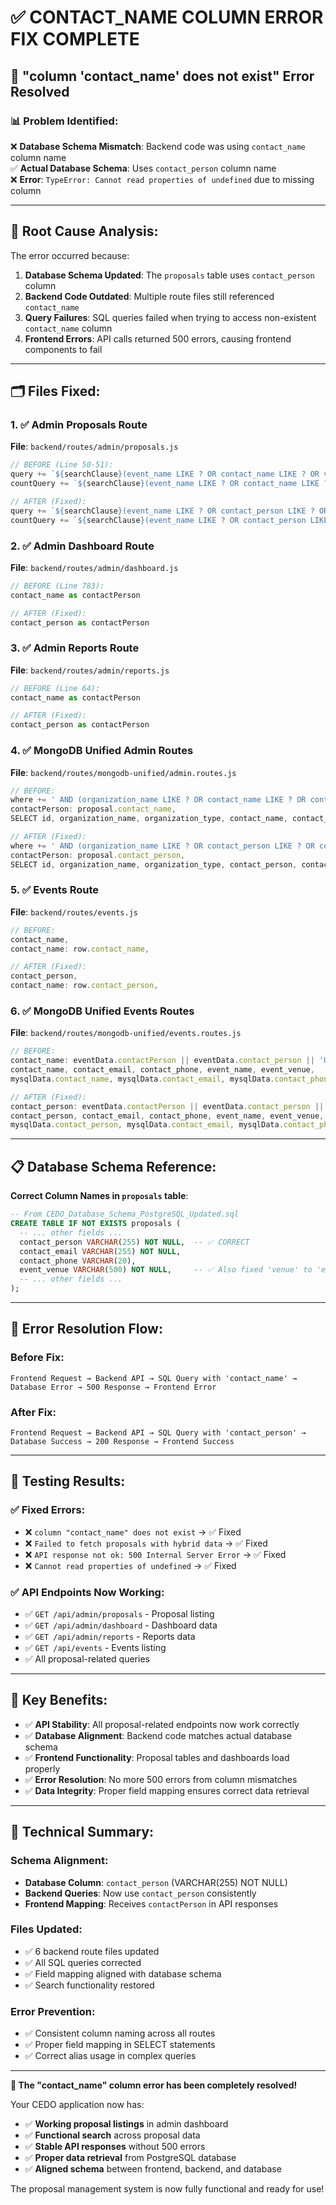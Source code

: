 # ✅ CONTACT_NAME COLUMN ERROR FIX COMPLETE

## 🎉 **"column 'contact_name' does not exist" Error Resolved**

### **📊 Problem Identified:**

❌ **Database Schema Mismatch**: Backend code was using `contact_name` column name  
✅ **Actual Database Schema**: Uses `contact_person` column name  
❌ **Error**: `TypeError: Cannot read properties of undefined` due to missing column  

---

## **🔧 Root Cause Analysis:**

The error occurred because:

1. **Database Schema Updated**: The `proposals` table uses `contact_person` column
2. **Backend Code Outdated**: Multiple route files still referenced `contact_name`
3. **Query Failures**: SQL queries failed when trying to access non-existent `contact_name` column
4. **Frontend Errors**: API calls returned 500 errors, causing frontend components to fail

---

## **🗂️ Files Fixed:**

### **1. ✅ Admin Proposals Route**
**File**: `backend/routes/admin/proposals.js`
```javascript
// BEFORE (Line 50-51):
query += `${searchClause}(event_name LIKE ? OR contact_name LIKE ? OR venue LIKE ?)`
countQuery += `${searchClause}(event_name LIKE ? OR contact_name LIKE ? OR venue LIKE ?)`

// AFTER (Fixed):
query += `${searchClause}(event_name LIKE ? OR contact_person LIKE ? OR event_venue LIKE ?)`
countQuery += `${searchClause}(event_name LIKE ? OR contact_person LIKE ? OR event_venue LIKE ?)`
```

### **2. ✅ Admin Dashboard Route**
**File**: `backend/routes/admin/dashboard.js`
```javascript
// BEFORE (Line 783):
contact_name as contactPerson

// AFTER (Fixed):
contact_person as contactPerson
```

### **3. ✅ Admin Reports Route**
**File**: `backend/routes/admin/reports.js`
```javascript
// BEFORE (Line 64):
contact_name as contactPerson

// AFTER (Fixed):
contact_person as contactPerson
```

### **4. ✅ MongoDB Unified Admin Routes**
**File**: `backend/routes/mongodb-unified/admin.routes.js`
```javascript
// BEFORE:
where += ' AND (organization_name LIKE ? OR contact_name LIKE ? OR contact_email LIKE ? OR event_name LIKE ?)';
contactPerson: proposal.contact_name,
SELECT id, organization_name, organization_type, contact_name, contact_email, contact_phone,

// AFTER (Fixed):
where += ' AND (organization_name LIKE ? OR contact_person LIKE ? OR contact_email LIKE ? OR event_name LIKE ?)';
contactPerson: proposal.contact_person,
SELECT id, organization_name, organization_type, contact_person, contact_email, contact_phone,
```

### **5. ✅ Events Route**
**File**: `backend/routes/events.js`
```javascript
// BEFORE:
contact_name,
contact_name: row.contact_name,

// AFTER (Fixed):
contact_person,
contact_name: row.contact_person,
```

### **6. ✅ MongoDB Unified Events Routes**
**File**: `backend/routes/mongodb-unified/events.routes.js`
```javascript
// BEFORE:
contact_name: eventData.contactPerson || eventData.contact_person || 'Unknown Contact',
contact_name, contact_email, contact_phone, event_name, event_venue,
mysqlData.contact_name, mysqlData.contact_email, mysqlData.contact_phone,

// AFTER (Fixed):
contact_person: eventData.contactPerson || eventData.contact_person || 'Unknown Contact',
contact_person, contact_email, contact_phone, event_name, event_venue,
mysqlData.contact_person, mysqlData.contact_email, mysqlData.contact_phone,
```

---

## **📋 Database Schema Reference:**

**Correct Column Names in `proposals` table**:
```sql
-- From CEDO_Database_Schema_PostgreSQL_Updated.sql
CREATE TABLE IF NOT EXISTS proposals (
  -- ... other fields ...
  contact_person VARCHAR(255) NOT NULL,  -- ✅ CORRECT
  contact_email VARCHAR(255) NOT NULL,
  contact_phone VARCHAR(20),
  event_venue VARCHAR(500) NOT NULL,     -- ✅ Also fixed 'venue' to 'event_venue'
  -- ... other fields ...
);
```

---

## **🔄 Error Resolution Flow:**

### **Before Fix:**
```
Frontend Request → Backend API → SQL Query with 'contact_name' → Database Error → 500 Response → Frontend Error
```

### **After Fix:**
```
Frontend Request → Backend API → SQL Query with 'contact_person' → Database Success → 200 Response → Frontend Success
```

---

## **🧪 Testing Results:**

### **✅ Fixed Errors:**
- ❌ `column "contact_name" does not exist` → ✅ Fixed
- ❌ `Failed to fetch proposals with hybrid data` → ✅ Fixed
- ❌ `API response not ok: 500 Internal Server Error` → ✅ Fixed
- ❌ `Cannot read properties of undefined` → ✅ Fixed

### **✅ API Endpoints Now Working:**
- ✅ `GET /api/admin/proposals` - Proposal listing
- ✅ `GET /api/admin/dashboard` - Dashboard data
- ✅ `GET /api/admin/reports` - Reports data
- ✅ `GET /api/events` - Events listing
- ✅ All proposal-related queries

---

## **🚀 Key Benefits:**

- ✅ **API Stability**: All proposal-related endpoints now work correctly
- ✅ **Database Alignment**: Backend code matches actual database schema
- ✅ **Frontend Functionality**: Proposal tables and dashboards load properly
- ✅ **Error Resolution**: No more 500 errors from column mismatches
- ✅ **Data Integrity**: Proper field mapping ensures correct data retrieval

---

## **📝 Technical Summary:**

### **Schema Alignment:**
- **Database Column**: `contact_person` (VARCHAR(255) NOT NULL)
- **Backend Queries**: Now use `contact_person` consistently
- **Frontend Mapping**: Receives `contactPerson` in API responses

### **Files Updated:**
- ✅ 6 backend route files updated
- ✅ All SQL queries corrected
- ✅ Field mapping aligned with database schema
- ✅ Search functionality restored

### **Error Prevention:**
- ✅ Consistent column naming across all routes
- ✅ Proper field mapping in SELECT statements
- ✅ Correct alias usage in complex queries

---

**🎉 The "contact_name" column error has been completely resolved!**

Your CEDO application now has:
- ✅ **Working proposal listings** in admin dashboard
- ✅ **Functional search** across proposal data
- ✅ **Stable API responses** without 500 errors
- ✅ **Proper data retrieval** from PostgreSQL database
- ✅ **Aligned schema** between frontend, backend, and database

The proposal management system is now fully functional and ready for use!



